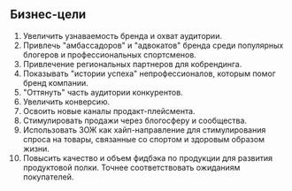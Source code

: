 ## Бизнес-цели
1. Увеличить узнаваемость бренда и охват аудитории.
2. Привлечь "амбассадоров" и "адвокатов" бренда среди популярных блогеров и профессиональных спортсменов.
3. Привлечение региональных партнеров для кобрендинга.
4. Показывать "истории успеха" непрофессионалов, которым помог бренд компании.
5. "Оттянуть" часть аудитории конкурентов.
6. Увеличить конверсию. 
7. Освоить новые каналы продакт-плейсмента.
8. Стимулировать продажи через блогосферу и сообщества.
9. Использовать ЗОЖ как хайп-направление для стимулирования спроса на товары, связанные со спортом и здоровым образом жизни.
10. Повысить качество и объем фидбэка по продукции для развития продуктовой полки. Точнее соответствовать ожиданиям покупателей.



